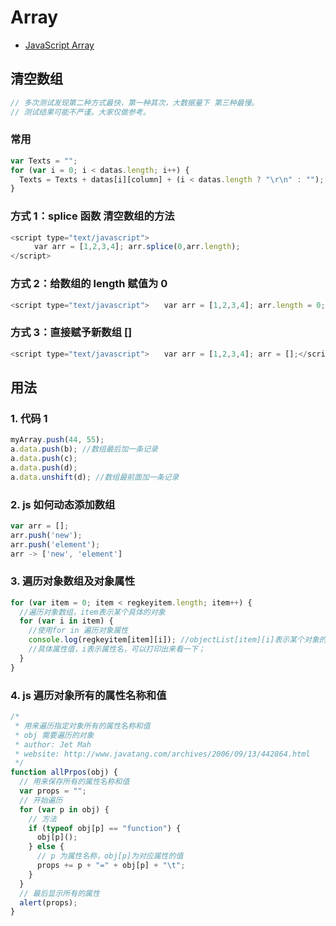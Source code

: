 # Array

- [JavaScript Array](http://www.w3school.com.cn/jsref/jsref_obj_array.asp)

## 清空数组

```js
// 多次测试发现第二种方式最快，第一种其次，大数据量下 第三种最慢。
// 测试结果可能不严谨。大家仅做参考。
```

### 常用

```js
var Texts = "";
for (var i = 0; i < datas.length; i++) {
  Texts = Texts + datas[i][column] + (i < datas.length ? "\r\n" : "");
}
```

### 方式 1：splice 函数 清空数组的方法

```js
<script type="text/javascript">
  　　var arr = [1,2,3,4]; arr.splice(0,arr.length);
</script>
```

### 方式 2：给数组的 length 赋值为 0

```js
<script type="text/javascript">　　var arr = [1,2,3,4]; arr.length = 0;</script>
```

### 方式 3：直接赋予新数组 []

```js
<script type="text/javascript">　　var arr = [1,2,3,4]; arr = [];</script>
```

## 用法

### 1. 代码 1

```js
myArray.push(44, 55);
a.data.push(b); //数组最后加一条记录
a.data.push(c);
a.data.push(d);
a.data.unshift(d); //数组最前面加一条记录
```

### 2. js 如何动态添加数组

```js
var arr = [];
arr.push('new');
arr.push('element');
arr -> ['new', 'element']
```

### 3. 遍历对象数组及对象属性

```js
for (var item = 0; item < regkeyitem.length; item++) {
  //遍历对象数组，item表示某个具体的对象
  for (var i in item) {
    //使用for in 遍历对象属性
    console.log(regkeyitem[item][i]); //objectList[item][i]表示某个对象的某个
    //具体属性值，i表示属性名，可以打印出来看一下；
  }
}
```

### 4. js 遍历对象所有的属性名称和值

```js
/*
 * 用来遍历指定对象所有的属性名称和值
 * obj 需要遍历的对象
 * author: Jet Mah
 * website: http://www.javatang.com/archives/2006/09/13/442864.html
 */
function allPrpos(obj) {
  // 用来保存所有的属性名称和值
  var props = "";
  // 开始遍历
  for (var p in obj) {
    // 方法
    if (typeof obj[p] == "function") {
      obj[p]();
    } else {
      // p 为属性名称，obj[p]为对应属性的值
      props += p + "=" + obj[p] + "\t";
    }
  }
  // 最后显示所有的属性
  alert(props);
}
```
